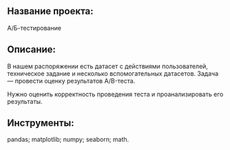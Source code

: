 ## Название проекта:
А/Б-тестирование
## Описание:
В нашем распоряжении есть датасет с действиями пользователей, техническое задание и несколько вспомогательных датасетов. Задача — провести оценку результатов A/B-теста.

Нужно оценить корректность проведения теста и проанализировать его результаты.
## Инструменты:
pandas; matplotlib; numpy; seaborn; math.
